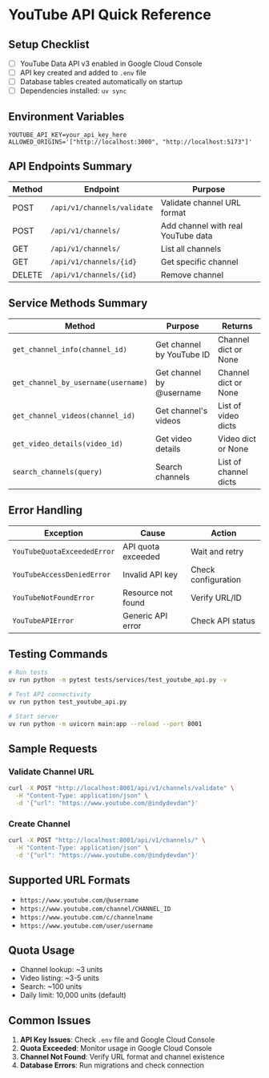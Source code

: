 # YouTube API Quick Reference

## Setup Checklist

- [ ] YouTube Data API v3 enabled in Google Cloud Console
- [ ] API key created and added to `.env` file
- [ ] Database tables created automatically on startup
- [ ] Dependencies installed: `uv sync`

## Environment Variables

```env
YOUTUBE_API_KEY=your_api_key_here
ALLOWED_ORIGINS='["http://localhost:3000", "http://localhost:5173"]'
```

## API Endpoints Summary

| Method | Endpoint | Purpose |
|--------|----------|---------|
| POST | `/api/v1/channels/validate` | Validate channel URL format |
| POST | `/api/v1/channels/` | Add channel with real YouTube data |
| GET | `/api/v1/channels/` | List all channels |
| GET | `/api/v1/channels/{id}` | Get specific channel |
| DELETE | `/api/v1/channels/{id}` | Remove channel |

## Service Methods Summary

| Method | Purpose | Returns |
|--------|---------|---------|
| `get_channel_info(channel_id)` | Get channel by YouTube ID | Channel dict or None |
| `get_channel_by_username(username)` | Get channel by @username | Channel dict or None |
| `get_channel_videos(channel_id)` | Get channel's videos | List of video dicts |
| `get_video_details(video_id)` | Get video details | Video dict or None |
| `search_channels(query)` | Search channels | List of channel dicts |

## Error Handling

| Exception | Cause | Action |
|-----------|-------|--------|
| `YouTubeQuotaExceededError` | API quota exceeded | Wait and retry |
| `YouTubeAccessDeniedError` | Invalid API key | Check configuration |
| `YouTubeNotFoundError` | Resource not found | Verify URL/ID |
| `YouTubeAPIError` | Generic API error | Check API status |

## Testing Commands

```bash
# Run tests
uv run python -m pytest tests/services/test_youtube_api.py -v

# Test API connectivity
uv run python test_youtube_api.py

# Start server
uv run python -m uvicorn main:app --reload --port 8001
```

## Sample Requests

### Validate Channel URL
```bash
curl -X POST "http://localhost:8001/api/v1/channels/validate" \
  -H "Content-Type: application/json" \
  -d '{"url": "https://www.youtube.com/@indydevdan"}'
```

### Create Channel
```bash
curl -X POST "http://localhost:8001/api/v1/channels/" \
  -H "Content-Type: application/json" \
  -d '{"url": "https://www.youtube.com/@indydevdan"}'
```

## Supported URL Formats

- `https://www.youtube.com/@username`
- `https://www.youtube.com/channel/CHANNEL_ID`
- `https://www.youtube.com/c/channelname`
- `https://www.youtube.com/user/username`

## Quota Usage

- Channel lookup: ~3 units
- Video listing: ~3-5 units
- Search: ~100 units
- Daily limit: 10,000 units (default)

## Common Issues

1. **API Key Issues**: Check `.env` file and Google Cloud Console
2. **Quota Exceeded**: Monitor usage in Google Cloud Console
3. **Channel Not Found**: Verify URL format and channel existence
4. **Database Errors**: Run migrations and check connection